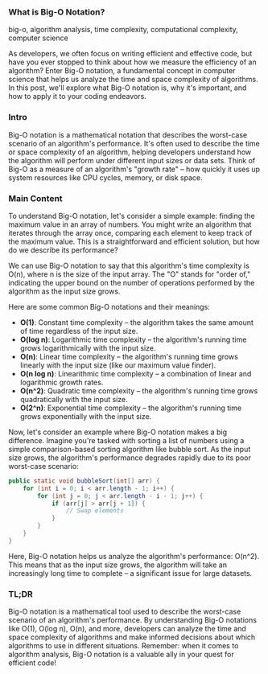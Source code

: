 ### What is Big-O Notation?

big-o, algorithm analysis, time complexity, computational complexity, computer science

As developers, we often focus on writing efficient and effective code, but have you ever stopped to think about how we measure the efficiency of an algorithm? Enter Big-O notation, a fundamental concept in computer science that helps us analyze the time and space complexity of algorithms. In this post, we'll explore what Big-O notation is, why it's important, and how to apply it to your coding endeavors.

### Intro

Big-O notation is a mathematical notation that describes the worst-case scenario of an algorithm's performance. It's often used to describe the time or space complexity of an algorithm, helping developers understand how the algorithm will perform under different input sizes or data sets. Think of Big-O as a measure of an algorithm's "growth rate" – how quickly it uses up system resources like CPU cycles, memory, or disk space.

### Main Content

To understand Big-O notation, let's consider a simple example: finding the maximum value in an array of numbers. You might write an algorithm that iterates through the array once, comparing each element to keep track of the maximum value. This is a straightforward and efficient solution, but how do we describe its performance?

We can use Big-O notation to say that this algorithm's time complexity is O(n), where n is the size of the input array. The "O" stands for "order of," indicating the upper bound on the number of operations performed by the algorithm as the input size grows.

Here are some common Big-O notations and their meanings:

* **O(1)**: Constant time complexity – the algorithm takes the same amount of time regardless of the input size.
* **O(log n)**: Logarithmic time complexity – the algorithm's running time grows logarithmically with the input size.
* **O(n)**: Linear time complexity – the algorithm's running time grows linearly with the input size (like our maximum value finder).
* **O(n log n)**: Linearithmic time complexity – a combination of linear and logarithmic growth rates.
* **O(n^2)**: Quadratic time complexity – the algorithm's running time grows quadratically with the input size.
* **O(2^n)**: Exponential time complexity – the algorithm's running time grows exponentially with the input size.

Now, let's consider an example where Big-O notation makes a big difference. Imagine you're tasked with sorting a list of numbers using a simple comparison-based sorting algorithm like bubble sort. As the input size grows, the algorithm's performance degrades rapidly due to its poor worst-case scenario:

```java
public static void bubbleSort(int[] arr) {
    for (int i = 0; i < arr.length - 1; i++) {
        for (int j = 0; j < arr.length - i - 1; j++) {
            if (arr[j] > arr[j + 1]) {
                // Swap elements
            }
        }
    }
}
```

Here, Big-O notation helps us analyze the algorithm's performance: O(n^2). This means that as the input size grows, the algorithm will take an increasingly long time to complete – a significant issue for large datasets.

### TL;DR

Big-O notation is a mathematical tool used to describe the worst-case scenario of an algorithm's performance. By understanding Big-O notations like O(1), O(log n), O(n), and more, developers can analyze the time and space complexity of algorithms and make informed decisions about which algorithms to use in different situations. Remember: when it comes to algorithm analysis, Big-O notation is a valuable ally in your quest for efficient code!